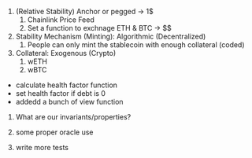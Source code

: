 1. (Relative Stability) Anchor or pegged -> 1$
   1. Chainlink Price Feed
   2. Set a function to exchnage ETH & BTC -> $$
2. Stability Mechanism (Minting): Algorithmic (Decentralized)
   1. People can only mint the stablecoin with enough collateral (coded)
3. Collateral: Exogenous (Crypto)
   1. wETH
   2. wBTC

- calculate health factor function
- set health factor if debt is 0
- addedd a bunch of view function

1. What are our invariants/properties?

1. some proper oracle use
1. write more tests
